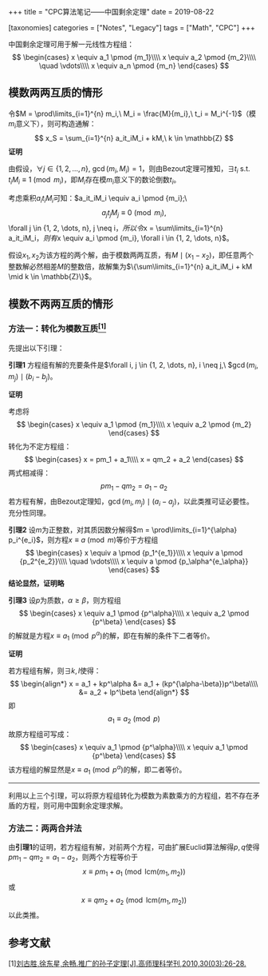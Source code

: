+++
title = "CPC算法笔记——中国剩余定理"
date = 2019-08-22

[taxonomies]
categories = ["Notes", "Legacy"]
tags = ["Math", "CPC"]
+++

中国剩余定理可用于解一元线性方程组：
$$
\begin{cases}
x \equiv a_1 \pmod {m_1}\\\\
x \equiv a_2 \pmod {m_2}\\\\
\quad \vdots\\\\
x \equiv a_n \pmod {m_n}
\end{cases}
$$

<!-- more -->

## 模数两两互质的情形

令$M = \prod\limits_{i=1}^{n} m_i,\ M_i = \frac{M}{m_i},\ t_i = M_i^{-1}$（模$m_i$意义下），则可构造通解：
$$
x_S = \sum_{i=1}^{n} a_it_iM_i + kM,\ k \in \mathbb{Z}
$$
**证明**

由假设，$\forall j \in \{1, 2, \dots, n\},\ \gcd(m_i, M_i) = 1$，则由Bezout定理可推知，$\exists t_i \text{ s.t. } t_iM_i \equiv 1 \pmod {m_i}$，即$M_i$存在模$m_i$意义下的数论倒数$t_i$。

考虑乘积$a_it_iM_i$可知：$a_it_iM_i \equiv a_i \pmod {m_i};\ $$a_jt_jM_j \equiv 0 \pmod {m_i}, $$\forall j \in \{1, 2, \dots, n\}, j \neq i$，所以令$x = \sum\limits_{i=1}^{n} a_it_iM_i$，则有$x \equiv a_i \pmod {m_i}, \forall i \in \{1, 2, \dots, n\}$。

假设$x_1, x_2$为该方程的两个解，由于模数两两互质，有$M \mid (x_1-x_2)$，即任意两个整数解必然相差$M$的整数倍，故解集为$\{\sum\limits_{i=1}^{n} a_it_iM_i + kM \mid k \in \mathbb{Z}\}$。


## 模数不两两互质的情形

### 方法一：转化为模数互质[<sup>[1]</sup>](#refer-1)

先提出以下引理：

**引理1** 方程组有解的充要条件是$\forall i, j \in \{1, 2, \dots, n\}, i \neq j,\ $$\gcd(m_i, m_j) \mid (b_i-b_j)$。

**证明**

考虑将
$$
\begin{cases}
x \equiv a_1 \pmod {m_1}\\\\
x \equiv a_2 \pmod {m_2}
\end{cases}
$$
转化为不定方程组：
$$
\begin{cases}
x = pm_1 + a_1\\\\
x = qm_2 + a_2
\end{cases}
$$
两式相减得：
$$
pm_1 - qm_2 = a_1 - a_2
$$
若方程有解，由Bezout定理知，$\gcd(m_i, m_j) \mid (a_i - a_j)$，以此类推可证必要性。充分性同理。

**引理2** 设$m$为正整数，对其质因数分解得$m = \prod\limits_{i=1}^{\alpha} p_i^{e_i}$，则方程$x \equiv a \pmod m$等价于方程组
$$
\begin{cases}
x \equiv a \pmod {p_1^{e_1}}\\\\
x \equiv a \pmod {p_2^{e_2}}\\\\
\quad \vdots\\\\
x \equiv a \pmod {p_\alpha^{e_\alpha}}
\end{cases}
$$
**结论显然，证明略**

**引理3** 设$p$为质数，$\alpha \geq \beta$，则方程组
$$
\begin{cases}
x \equiv a_1 \pmod {p^\alpha}\\\\
x \equiv a_2 \pmod {p^\beta}
\end{cases}
$$
的解就是方程$x \equiv a_1 \pmod {p^\alpha}$的解，即在有解的条件下二者等价。

**证明**

若方程组有解，则$\exists k, l$使得：
$$
\begin{align*}
x = a_1 + kp^\alpha &= a_1 + (kp^{\alpha-\beta})p^\beta\\\\
&= a_2 + lp^\beta
\end{align*}
$$
即
$$
a_1 \equiv a_2 \pmod p
$$
故原方程组可写成：
$$
\begin{cases}
x \equiv a_1 \pmod {p^\alpha}\\\\
x \equiv a_1 \pmod {p^\beta}
\end{cases}
$$
该方程组的解显然是$x \equiv a_1 \pmod {p^\alpha}$的解，即二者等价。

------

利用以上三个引理，可以将原方程组转化为模数为素数乘方的方程组，若不存在矛盾的方程，则可用中国剩余定理求解。

### 方法二：两两合并法

由**引理1**的证明，若方程组有解，对前两个方程，可由扩展Euclid算法解得$p, q$使得$pm_1 - qm_2 = a_1 - a_2$，则两个方程等价于
$$
x \equiv pm_1+a_1 \pmod {\mathrm{lcm}(m_1, m_2)}
$$
或
$$
x \equiv qm_2+a_2 \pmod {\mathrm{lcm}(m_1, m_2)}
$$
以此类推。

## 参考文献

<div id="refer-1">[1]<a href="http://www.cnki.com.cn/Article/CJFDTotal-GLKX201003013.htm">刘古胜,徐东星,余畅.推广的孙子定理[J].高师理科学刊,2010,30(03):26-28. </a></div>

